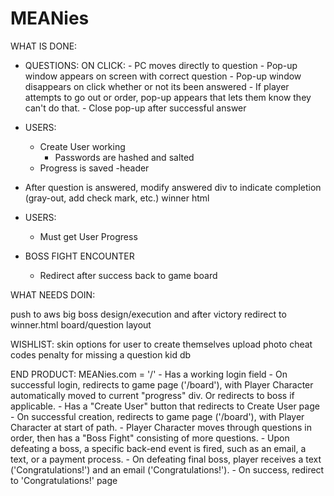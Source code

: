 # MEANies

WHAT IS DONE:
 - QUESTIONS:
    ON CLICK:
        - PC moves directly to question
        - Pop-up window appears on screen with correct question
        - Pop-up window disappears on click whether or not its been answered
        - If player attempts to go out or order, pop-up appears that lets them know they can't do that.
        - Close pop-up after successful answer
 - USERS:
    - Create User working
        - Passwords are hashed and salted
    - Progress is saved
-header
 - After question is answered, modify answered div to indicate completion (gray-out, add check mark, etc.)
winner html
 - USERS:
    - Must get User Progress

 - BOSS FIGHT ENCOUNTER
     - Redirect after success back to game board

WHAT NEEDS DOIN:

push to aws
big boss design/execution and after victory redirect to winner.html
board/question layout





WISHLIST:
skin options for user to create themselves
upload photo
cheat codes
penalty for missing a question
kid db


END PRODUCT:
MEANies.com = '/'
    - Has a working login field
        - On successful login, redirects to game page ('/board'), with Player Character automatically moved to current "progress" div.
            Or redirects to boss if applicable.
    - Has a "Create User" button that redirects to Create User page
        - On successful creation, redirects to game page ('/board'), with Player Character at start of path.
    - Player Character moves through questions in order, then has a "Boss Fight" consisting of more questions.
    - Upon defeating a boss, a specific back-end event is fired, such as an email, a text, or a payment process.
    - On defeating final boss, player receives a text ('Congratulations!') and an email ('Congratulations!').
        - On success, redirect to 'Congratulations!' page